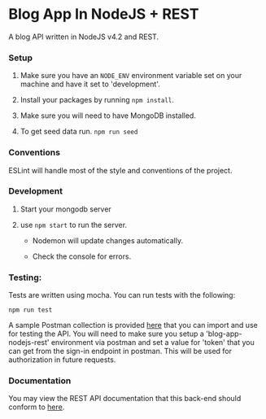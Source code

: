 # Blog App In NodeJS + REST

A blog API written in NodeJS v4.2 and REST.


### Setup

1. Make sure you have an `NODE_ENV` environment variable set on your machine and have it set to 'development'.

2. Install your packages by running `npm install`.

3. Make sure you will need to have MongoDB installed.

4. To get seed data run. `npm run seed`

### Conventions
ESLint will handle most of the style and conventions of the project.

### Development

1. Start your mongodb server

2. use `npm start` to run the server.

	- Nodemon will update changes automatically.

	- Check the console for errors.

### Testing:

Tests are written using mocha. You can run tests with the following:

  	npm run test

A sample Postman collection is provided [here](../api-resources/rest/blog-app-rest.json.postman_collection) that you can import and use for testing the API. You will need to make sure you setup a 'blog-app-nodejs-rest' environment via postman and set a value for 'token' that you can get from the sign-in endpoint in postman. This will be used for authorization in future requests.

### Documentation

You may view the REST API documentation that this back-end should conform to [here](https://rawgit.com/chiedolabs/blog-app-in-many-stacks/master/back-ends/api-resources/rest/build/index.html).
